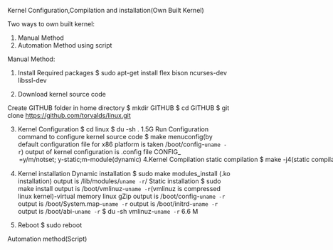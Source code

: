 Kernel Configuration,Compilation and installation(Own Built Kernel)

Two ways to own built kernel:
1. Manual Method
2. Automation Method using script

Manual Method:
1. Install Required packages
	$ sudo apt-get install flex bison ncurses-dev libssl-dev 

2. Download kernel source code

 Create GITHUB folder in home directory 
	$ mkdir GITHUB
	$ cd GITHUB
	$ git clone https://github.com/torvalds/linux.git

3. Kernel Configuration
	$ cd linux
	$ du -sh .
          1.5G
	Run Configuration command to configure kernel source code
	$ make menuconfig(by default configuration file for x86 platform is taken /boot/config-`uname -r`)
		output of kernel configuration is .config file
		CONFIG_<option>=y/m/notset; y-static;m-module(dynamic)
4.Kernel Compilation
	static compilation
		$ make -j4(static compilation) 
			output is vmlinux(kernel raw image)-virtual memory image
		$ du -sh vmlinux(without compression)
			534MB
	Dynamic Compilation
		$ make modules (dynamic compilation)
			output is .ko file for each =m configured source file
		$ du -sh .
			13G
5. Kernel installation
	Dynamic installation
		$ sudo make modules_install (.ko installation)
			output is /lib/modules/`uname -r`/
	Static installation
		$ sudo make install
			output is /boot/vmlinuz-`uname -r`(vmlinuz is compressed linux kernel)-virtual memory linux gZip
			output is /boot/config-`uname -r`
			output is /boot/System.map-`uname -r`
			output is /boot/initrd-`uname -r`
			output is /boot/abi-`uname -r`
		$ du -sh vmlinuz-`uname -r`
			6.6 M

6. Reboot
	$ sudo reboot
		    

Automation method(Script)